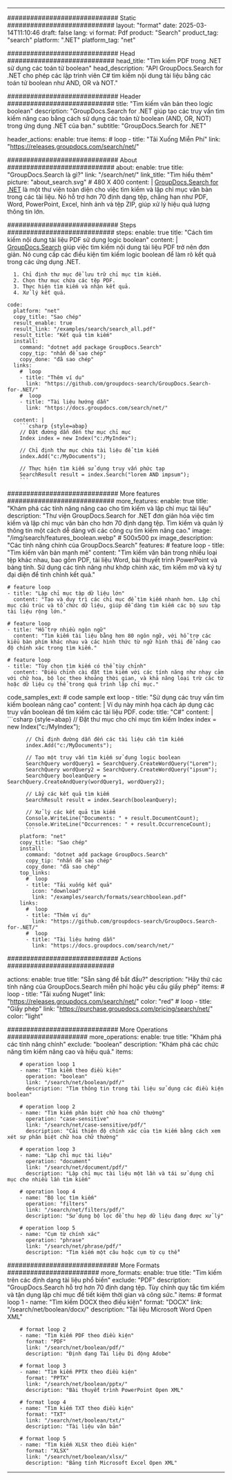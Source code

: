 
---
############################# Static ############################
layout: "format"
date:  2025-03-14T11:10:46
draft: false
lang: vi
format: Pdf
product: "Search"
product_tag: "search"
platform: ".NET"
platform_tag: "net"

############################# Head ############################
head_title: "Tìm kiếm PDF trong .NET sử dụng các toán tử boolean"
head_description: "API GroupDocs.Search for .NET cho phép các lập trình viên C# tìm kiếm nội dung tài liệu bằng các toán tử boolean như AND, OR và NOT."

############################# Header ############################
title: "Tìm kiếm văn bản theo logic boolean" 
description: "GroupDocs.Search for .NET giúp tạo các truy vấn tìm kiếm nâng cao bằng cách sử dụng các toán tử boolean (AND, OR, NOT) trong ứng dụng .NET của bạn."
subtitle: "GroupDocs.Search for .NET" 

header_actions:
  enable: true
  items:
    #  loop
    - title: "Tải Xuống Miễn Phí"
      link: "https://releases.groupdocs.com/search/net/"
      
############################# About ############################
about:
    enable: true
    title: "GroupDocs.Search là gì?"
    link: "/search/net/"
    link_title: "Tìm hiểu thêm"
    picture: "about_search.svg" # 480 X 400
    content: |
       [GroupDocs.Search for .NET](/search/net/) là một thư viện toàn diện cho việc tìm kiếm và lập chỉ mục văn bản trong các tài liệu. Nó hỗ trợ hơn 70 định dạng tệp, chẳng hạn như PDF, Word, PowerPoint, Excel, hình ảnh và tệp ZIP, giúp xử lý hiệu quả lượng thông tin lớn.

############################# Steps ############################
steps:
    enable: true
    title: "Cách tìm kiếm nội dung tài liệu PDF sử dụng logic boolean"
    content: |
      [GroupDocs.Search](/search/net/) giúp việc tìm kiếm nội dung tài liệu PDF trở nên đơn giản. Nó cung cấp các điều kiện tìm kiếm logic boolean để làm rõ kết quả trong các ứng dụng .NET.
      
      1. Chỉ định thư mục để lưu trữ chỉ mục tìm kiếm.
      2. Chọn thư mục chứa các tệp PDF.
      3. Thực hiện tìm kiếm và nhận kết quả.
      4. Xử lý kết quả.
   
    code:
      platform: "net"
      copy_title: "Sao chép"
      result_enable: true
      result_link: "/examples/search/search_all.pdf"
      result_title: "Kết quả tìm kiếm"
      install:
        command: "dotnet add package GroupDocs.Search"
        copy_tip: "nhấn để sao chép"
        copy_done: "đã sao chép"
      links:
        #  loop
        - title: "Thêm ví dụ"
          link: "https://github.com/groupdocs-search/GroupDocs.Search-for-.NET/"
        #  loop
        - title: "Tài liệu hướng dẫn"
          link: "https://docs.groupdocs.com/search/net/"
          
      content: |
        ```csharp {style=abap}
        // Đặt đường dẫn đến thư mục chỉ mục
        Index index = new Index("c:/MyIndex");

        // Chỉ định thư mục chứa tài liệu để tìm kiếm
        index.Add("c:/MyDocuments");

        // Thực hiện tìm kiếm sử dụng truy vấn phức tạp
        SearchResult result = index.Search("lorem AND impsum");
        ```            

############################# More features ############################
more_features:
  enable: true
  title: "Khám phá các tính năng nâng cao cho tìm kiếm và lập chỉ mục tài liệu"
  description: "Thư viện GroupDocs.Search for .NET đơn giản hóa việc tìm kiếm và lập chỉ mục văn bản cho hơn 70 định dạng tệp. Tìm kiếm và quản lý thông tin một cách dễ dàng với các công cụ tìm kiếm nâng cao."
  image: "/img/search/features_boolean.webp" # 500x500 px
  image_description: "Các tính năng chính của GroupDocs.Search"
  features:
    # feature loop
    - title: "Tìm kiếm văn bản mạnh mẽ"
      content: "Tìm kiếm văn bản trong nhiều loại tệp khác nhau, bao gồm PDF, tài liệu Word, bài thuyết trình PowerPoint và bảng tính. Sử dụng các tính năng như khớp chính xác, tìm kiếm mờ và ký tự đại diện để tinh chỉnh kết quả."

    # feature loop
    - title: "Lập chỉ mục tập dữ liệu lớn"
      content: "Tạo và duy trì các chỉ mục để tìm kiếm nhanh hơn. Lập chỉ mục cấu trúc và tổ chức dữ liệu, giúp dễ dàng tìm kiếm các bộ sưu tập tài liệu rộng lớn."

    # feature loop
    - title: "Hỗ trợ nhiều ngôn ngữ"
      content: "Tìm kiếm tài liệu bằng hơn 80 ngôn ngữ, với hỗ trợ các kiểu bàn phím khác nhau và các hình thức từ ngữ hình thái để nâng cao độ chính xác trong tìm kiếm."

    # feature loop
    - title: "Tùy chọn tìm kiếm có thể tùy chỉnh"
      content: "Điều chỉnh cài đặt tìm kiếm với các tính năng như nhạy cảm với chữ hoa, bộ lọc theo khoảng thời gian, và khả năng loại trừ các từ hoặc dữ liệu cụ thể trong quá trình lập chỉ mục."
      
  code_samples_ext:
    # code sample ext loop
    - title: "Sử dụng các truy vấn tìm kiếm boolean nâng cao"
      content: |
        Ví dụ này minh họa cách áp dụng các truy vấn boolean để tìm kiếm các tài liệu PDF.
      code:
        title: "C#"
        content: |
          ```csharp {style=abap}
          // Đặt thư mục cho chỉ mục tìm kiếm
          Index index = new Index("c:/MyIndex");
              
          // Chỉ định đường dẫn đến các tài liệu cần tìm kiếm
          index.Add("c:/MyDocuments");

          // Tạo một truy vấn tìm kiếm sử dụng logic boolean
          SearchQuery wordQuery1 = SearchQuery.CreateWordQuery("Lorem");
          SearchQuery wordQuery2 = SearchQuery.CreateWordQuery("ipsum");
          SearchQuery booleanQuery = SearchQuery.CreateAndQuery(wordQuery1, wordQuery2);

          // Lấy các kết quả tìm kiếm
          SearchResult result = index.Search(booleanQuery);
          
          // Xử lý các kết quả tìm kiếm
          Console.WriteLine("Documents: " + result.DocumentCount);
          Console.WriteLine("Occurrences: " + result.OccurrenceCount);
          ```
        platform: "net"
        copy_title: "Sao chép"
        install:
          command: "dotnet add package GroupDocs.Search"
          copy_tip: "nhấn để sao chép"
          copy_done: "đã sao chép"
        top_links:
          #  loop
          - title: "Tải xuống kết quả"
            icon: "download"
            link: "/examples/search/formats/searchboolean.pdf"
        links:
          #  loop
          - title: "Thêm ví dụ"
            link: "https://github.com/groupdocs-search/GroupDocs.Search-for-.NET/"
          #  loop
          - title: "Tài liệu hướng dẫn"
            link: "https://docs.groupdocs.com/search/net/"
            

            


############################# Actions ############################

actions:
  enable: true
  title: "Sẵn sàng để bắt đầu?"
  description: "Hãy thử các tính năng của GroupDocs.Search miễn phí hoặc yêu cầu giấy phép"
  items:
    #  loop
    - title: "Tải xuống Nuget"
      link: "https://releases.groupdocs.com/search/net/"
      color: "red"
        #  loop
    - title: "Giấy phép"
      link: "https://purchase.groupdocs.com/pricing/search/net/"
      color: "light"


############################# More Operations #####################
more_operations:
    enable: true
    title: "Khám phá các tính năng chính"
    exclude: "boolean"
    description: "Khám phá các chức năng tìm kiếm nâng cao và hiệu quả."
    items: 
          
        # operation loop 1
        - name: "Tìm kiếm theo điều kiện"
          operation: "boolean"
          link: "/search/net/boolean/pdf/"
          description: "Tìm thông tin trong tài liệu sử dụng các điều kiện boolean"

        # operation loop 2
        - name: "Tìm kiếm phân biệt chữ hoa chữ thường"
          operation: "case-sensitive"
          link: "/search/net/case-sensitive/pdf/"
          description: "Cải thiện độ chính xác của tìm kiếm bằng cách xem xét sự phân biệt chữ hoa chữ thường"

        # operation loop 3
        - name: "Lập chỉ mục tài liệu"
          operation: "document"
          link: "/search/net/document/pdf/"
          description: "Lập chỉ mục tài liệu một lần và tái sử dụng chỉ mục cho nhiều lần tìm kiếm"

        # operation loop 4
        - name: "Bộ lọc tìm kiếm"
          operation: "filters"
          link: "/search/net/filters/pdf/"
          description: "Sử dụng bộ lọc để thu hẹp dữ liệu đang được xử lý"

        # operation loop 5
        - name: "Cụm từ chính xác"
          operation: "phrase"
          link: "/search/net/phrase/pdf/"
          description: "Tìm kiếm một câu hoặc cụm từ cụ thể"
          
        
          
############################# More Formats ########################
more_formats:
    enable: true
    title: "Tìm kiếm trên các định dạng tài liệu phổ biến"
    exclude: "PDF"
    description: "GroupDocs.Search hỗ trợ hơn 70 định dạng tệp. Tùy chỉnh quy tắc tìm kiếm và tận dụng lập chỉ mục để tiết kiệm thời gian và công sức."
    items: 
        # format loop 1
        - name: "Tìm kiếm DOCX theo điều kiện"
          format: "DOCX"
          link: "/search/net/boolean/docx/"
          description: "Tài liệu Microsoft Word Open XML"
          
        # format loop 2
        - name: "Tìm kiếm PDF theo điều kiện"
          format: "PDF"
          link: "/search/net/boolean/pdf/"
          description: "Định dạng Tài liệu Di động Adobe"
          
        # format loop 3
        - name: "Tìm kiếm PPTX theo điều kiện"
          format: "PPTX"
          link: "/search/net/boolean/pptx/"
          description: "Bài thuyết trình PowerPoint Open XML"

        # format loop 4
        - name: "Tìm kiếm TXT theo điều kiện"
          format: "TXT"
          link: "/search/net/boolean/txt/"
          description: "Tài liệu văn bản"
          
        # format loop 5
        - name: "Tìm kiếm XLSX theo điều kiện"
          format: "XLSX"
          link: "/search/net/boolean/xlsx/"
          description: "Bảng tính Microsoft Excel Open XML"
  

---